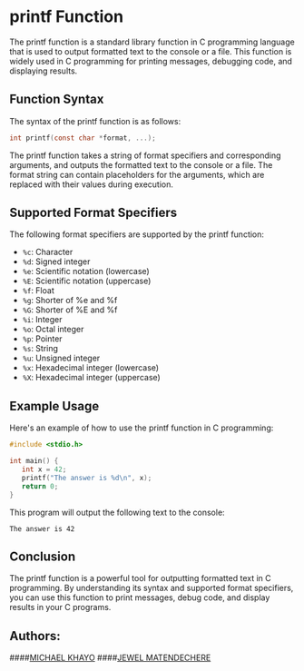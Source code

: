 # printf Function

The printf function is a standard library function in C programming language that is used to output formatted text to the console or a file. This function is widely used in C programming for printing messages, debugging code, and displaying results.

## Function Syntax

The syntax of the printf function is as follows:

```c
int printf(const char *format, ...);
```

The printf function takes a string of format specifiers and corresponding arguments, and outputs the formatted text to the console or a file. The format string can contain placeholders for the arguments, which are replaced with their values during execution.

## Supported Format Specifiers

The following format specifiers are supported by the printf function:

- `%c`: Character
- `%d`: Signed integer
- `%e`: Scientific notation (lowercase)
- `%E`: Scientific notation (uppercase)
- `%f`: Float
- `%g`: Shorter of %e and %f
- `%G`: Shorter of %E and %f
- `%i`: Integer
- `%o`: Octal integer
- `%p`: Pointer
- `%s`: String
- `%u`: Unsigned integer
- `%x`: Hexadecimal integer (lowercase)
- `%X`: Hexadecimal integer (uppercase)

## Example Usage

Here's an example of how to use the printf function in C programming:

```c
#include <stdio.h>

int main() {
   int x = 42;
   printf("The answer is %d\n", x);
   return 0;
}
```

This program will output the following text to the console:

```
The answer is 42
```

## Conclusion

The printf function is a powerful tool for outputting formatted text in C programming. By understanding its syntax and supported format specifiers, you can use this function to print messages, debug code, and display results in your C programs.

## Authors:

####[MICHAEL KHAYO](https://github.com/khayo254)
####[JEWEL MATENDECHERE](https://github.com/Jeweldonah)
